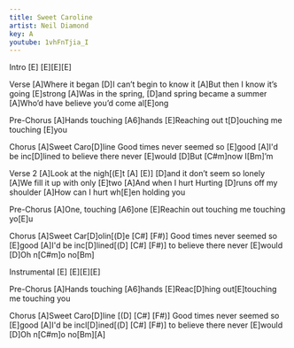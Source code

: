 ```yaml
---
title: Sweet Caroline
artist: Neil Diamond
key: A
youtube: 1vhFnTjia_I
---
```


Intro
[E] [E][E][E]

Verse
[A]Where it began [D]I can’t begin to know it
[A]But then I know it’s going [E]strong
[A]Was in the spring, [D]and spring became a summer
[A]Who’d have believe you’d come al[E]ong

Pre-Chorus
[A]Hands         touching [A6]hands
[E]Reaching out t[D]ouching me  touching [E]you

Chorus
[A]Sweet Caro[D]line  Good times never seemed so [E]good
[A]I'd be inc[D]lined to believe there never [E]would
[D]But [C#m]now I[Bm]’m

Verse 2
[A]Look at the nigh[(E]t  [A]  [E)]    [D]and it don’t seem so lonely
[A]We fill it up with only [E]two
[A]And when I hurt Hurting [D]runs off my shoulder
[A]How can I hurt wh[E]en holding you

Pre-Chorus
[A]One, touching [A6]one
[E]Reachin out touching me touching yo[E]u

Chorus
[A]Sweet Car[D]olin[(D]e  [C#]   [F#)]     Good times never seemed so [E]good
[A]I'd be inc[D]lined[(D]   [C#]   [F#)]    to believe there never [E]would
[D]Oh n[C#m]o no[Bm]

Instrumental
[E] [E][E][E]


Pre-Chorus
[A]Hands         touching [A6]hands
[E]Reac[D]hing out[E]touching me  touching you

Chorus
[A]Sweet Caro[D]line [(D]   [C#]   [F#)]  Good times never seemed so [E]good
[A]I'd be incl[D]ined[(D]   [C#]   [F#)]  to believe there never [E]would
[D]Oh n[C#m]o no[Bm][A]
